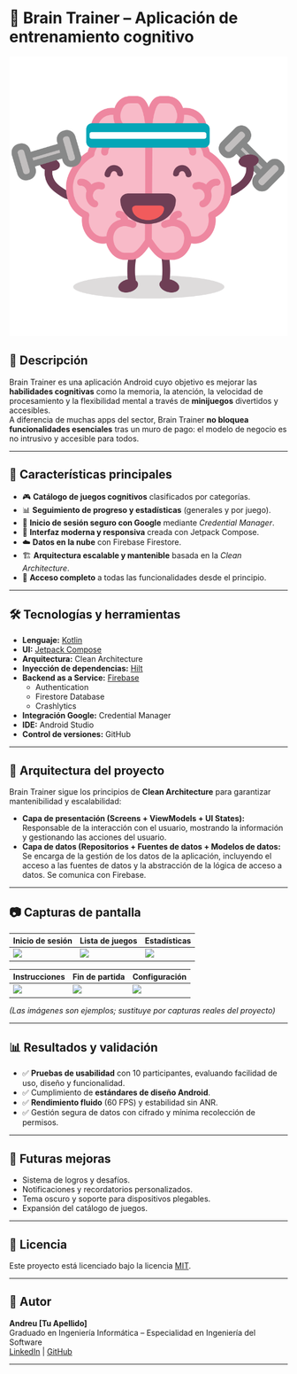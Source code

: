 # 🧠 Brain Trainer – Aplicación de entrenamiento cognitivo
![Brain Trainer Icon](app/src/main/res/drawable/app_icon.png)

## 📌 Descripción
Brain Trainer es una aplicación Android cuyo objetivo es mejorar las **habilidades cognitivas** como la memoria, la atención, la velocidad de procesamiento y la flexibilidad mental a través de **minijuegos** divertidos y accesibles.  
A diferencia de muchas apps del sector, Brain Trainer **no bloquea funcionalidades esenciales** tras un muro de pago: el modelo de negocio es no intrusivo y accesible para todos.

---

## 🎯 Características principales
- 🎮 **Catálogo de juegos cognitivos** clasificados por categorías.
- 📊 **Seguimiento de progreso y estadísticas** (generales y por juego).
- 🔐 **Inicio de sesión seguro con Google** mediante *Credential Manager*.
- 🎨 **Interfaz moderna y responsiva** creada con Jetpack Compose.
- ☁️ **Datos en la nube** con Firebase Firestore.
- 🏗️ **Arquitectura escalable y mantenible** basada en la *Clean Architecture*.
- 📱 **Acceso completo** a todas las funcionalidades desde el principio.

---

## 🛠️ Tecnologías y herramientas
- **Lenguaje:** [Kotlin](https://kotlinlang.org/)
- **UI:** [Jetpack Compose](https://developer.android.com/jetpack/compose)
- **Arquitectura:** Clean Architecture
- **Inyección de dependencias:** [Hilt](https://dagger.dev/hilt/)
- **Backend as a Service:** [Firebase](https://firebase.google.com/)  
  - Authentication  
  - Firestore Database  
  - Crashlytics
- **Integración Google:** Credential Manager
- **IDE:** Android Studio
- **Control de versiones:** GitHub

---

## 📐 Arquitectura del proyecto
Brain Trainer sigue los principios de **Clean Architecture** para garantizar mantenibilidad y escalabilidad:

- **Capa de presentación (Screens + ViewModels + UI States):** Responsable de la interacción con el usuario, mostrando la información y gestionando las acciones del usuario.
- **Capa de datos (Repositorios + Fuentes de datos + Modelos de datos:** Se encarga de la gestión de los datos de la aplicación, incluyendo el acceso a las fuentes de datos y la abstracción de la lógica de acceso a datos. Se comunica con Firebase.

---

## 📷 Capturas de pantalla
| Inicio de sesión | Lista de juegos | Estadísticas |
|------------------|-----------------|--------------|
| ![](docs/login.png) | ![](docs/games.png) | ![](docs/stats.png) |

| Instrucciones | Fin de partida | Configuración |
|---------------|---------------|---------------|
| ![](docs/instructions.png) | ![](docs/gameover.png) | ![](docs/settings.png) |

*(Las imágenes son ejemplos; sustituye por capturas reales del proyecto)*

---

## 📊 Resultados y validación
- ✅ **Pruebas de usabilidad** con 10 participantes, evaluando facilidad de uso, diseño y funcionalidad.
- ✅ Cumplimiento de **estándares de diseño Android**.
- ✅ **Rendimiento fluido** (60 FPS) y estabilidad sin ANR.
- ✅ Gestión segura de datos con cifrado y mínima recolección de permisos.

---

## 🚀 Futuras mejoras
- Sistema de logros y desafíos.
- Notificaciones y recordatorios personalizados.
- Tema oscuro y soporte para dispositivos plegables.
- Expansión del catálogo de juegos.

---

## 📄 Licencia
Este proyecto está licenciado bajo la licencia [MIT](LICENSE).

---

## 👤 Autor
**Andreu [Tu Apellido]**  
Graduado en Ingeniería Informática – Especialidad en Ingeniería del Software  
[LinkedIn](https://www.linkedin.com/in/tu-perfil) | [GitHub](https://github.com/tu-usuario)

---
